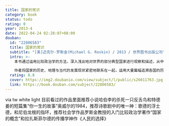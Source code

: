 ```yaml
---
title: 国家的常识
category: book
status: todo
rating: 0
year: 2013-4
date: 2022-04-24 02:28:07+08:00
douban:
  id: "22806583"
  title: 国家的常识
  subtitle: "[美]迈克尔·罗斯金(Michael G. Roskin) / 2013 / 世界图书出版公司"
  intro: >-
    本书通过运用比较政治学的方法，深入浅出地对世界的部分典型国家进行观察和描述，从中选取了英国、法国、德国、日本、俄罗斯、印度、墨西哥、尼日利亚、伊朗这9个国家作为分析的模型，以生动简洁的语言从历史、制度、政治文化、现状、争论等5个方面讲述公民需要了解的“国家常识”。

    作者将国家的历史、地理与当代的发展现状紧密地联系在一起，运用大量篇幅追溯各国的历史，穿插地图直接展现各国所处的地缘环境，并且着重阐述了历史源流与地理环境对政治文化的变迁、制度的变更与当代议题的发展的影响。在叙述过程中，作者还强调了不同地域的民族文化特性、经济发展状况和教育制度。
  rating: 8.8
  cover: https://img2.doubanio.com/view/subject/l/public/s26011763.jpg
  link: https://book.douban.com/subject/22806583/
---
```


via tw white light 目前看过的作品里面推荐小说哈伯李的杀死一只反舌鸟和特德姜的短篇集“你一生的故事”奥威尔的1984，推荐诗歌剧中的唯一神：歌德的浮士德，和尼伯龙根的指环，推荐社会学作品罗斯金教授的入门比较政治学著作“国家的概念”和拉扎斯菲尔德的传播学神作《人民的选择》
